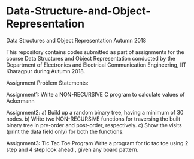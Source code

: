 # Data-Structure-and-Object-Representation
Data Structures and Object Representation Autumn 2018

This repository contains codes submitted as part of assignments for the course Data Structures and Object Representation conducted by the Department of Electronics and Electrical Communication Engineering, IIT Kharagpur during Autumn 2018.

Assignment Problem Statements:

Assignment1:
Write a NON-RECURSIVE C program to calculate values of Ackermann

Assignment2:
a) Build up a random binary tree, having a minimum of 30 nodes.
b) Write two NON-RECURSIVE functions for traversing the built binary tree in pre-order and post-order, respectively.
c) Show the visits (print the data field only) for both the functions.

Assignment3:
Tic Tac Toe Program
Write a program for tic tac toe using 2 step and 4 step look ahead , given any board pattern.
